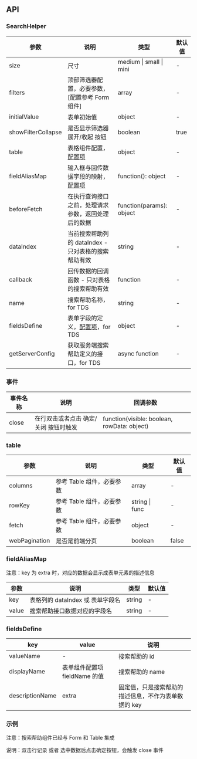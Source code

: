 ## API

### SearchHelper

| 参数               | 说明                                                 | 类型                     | 默认值 |
| ------------------ | ---------------------------------------------------- | ------------------------ | ------ |
| size               | 尺寸                                                 | medium \| small \| mini  | -      |
| filters            | 顶部筛选器配置，必要参数，[配置参考 Form 组件]       | array                    | -      |
| initialValue       | 表单初始值                                           | object                   | -      |
| showFilterCollapse | 是否显示筛选器 展开/收起 按钮                        | boolean                  | true   |
| table              | 表格组件配置，[配置项](#table)                       | object                   | -      |
| fieldAliasMap      | 输入框与回传数据字段的映射，[配置项](#fieldAliasMap) | function(): object       | -      |
| beforeFetch        | 在执行查询接口之前，处理请求参数，返回处理后的数据   | function(params): object | -      |
| dataIndex          | 当前搜索帮助列的 dataIndex - 只对表格的搜索帮助有效  | string                   | -      |
| callback           | 回传数据的回调函数 - 只对表格的搜索帮助有效          | function                 | -      |
| name               | 搜索帮助名称，for TDS                                | string                   | -      |
| fieldsDefine       | 表单字段的定义，[配置项](#fieldsDefine)，for TDS     | object                   | -      |
| getServerConfig    | 获取服务端搜索帮助定义的接口，for TDS                | async function           | -      |

### 事件

| 事件名称 | 说明                                  | 回调参数                                    |
| -------- | ------------------------------------- | ------------------------------------------- |
| close    | 在行双击或者点击 确定/关闭 按钮时触发 | function(visible: boolean, rowData: object) |

### table

| 参数          | 说明                      | 类型           | 默认值 |
| ------------- | ------------------------- | -------------- | ------ |
| columns       | 参考 Table 组件，必要参数 | array          | -      |
| rowKey        | 参考 Table 组件，必要参数 | string \| func | -      |
| fetch         | 参考 Table 组件，必要参数 | object         | -      |
| webPagination | 是否是前端分页            | boolean        | false  |

### fieldAliasMap

注意：key 为 extra 时，对应的数据会显示成表单元素的描述信息

| 参数  | 说明                             | 类型   | 默认值 |
| ----- | -------------------------------- | ------ | ------ |
| key   | 表格列的 dataIndex 或 表单字段名 | string | -      |
| value | 搜索帮助接口数据对应的字段名     | string | -      |

### fieldsDefine

| key             | value                         | 说明                                                 |
| --------------- | ----------------------------- | ---------------------------------------------------- |
| valueName       | -                             | 搜索帮助的 id                                        |
| displayName     | 表单组件配置项 fieldName 的值 | 搜索帮助的 name                                      |
| descriptionName | extra                         | 固定值，只是搜索帮助的描述信息，不作为表单数据的 key |

### 示例

注意：搜索帮助组件已经与 Form 和 Table 集成

说明：双击行记录 或者 选中数据后点击确定按钮，会触发 close 事件
